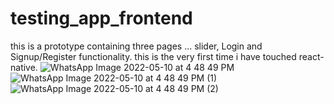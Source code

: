 # testing_app_frontend
this is a prototype containing three pages ... slider, Login and Signup/Register functionality.
this is the very first time i have touched react-native.
![WhatsApp Image 2022-05-10 at 4 48 49 PM](https://user-images.githubusercontent.com/84219817/167617252-06f190eb-5c13-4ec4-a7cc-25b0b5299c30.jpeg)
![WhatsApp Image 2022-05-10 at 4 48 49 PM (1)](https://user-images.githubusercontent.com/84219817/167617315-e402f024-3a4f-4980-9cdf-45dba4084fd1.jpeg)
![WhatsApp Image 2022-05-10 at 4 48 49 PM (2)](https://user-images.githubusercontent.com/84219817/167617321-c5960dc6-bb1f-43d7-8db4-d9a3a9820a69.jpeg)
